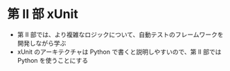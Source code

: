 # 第 Ⅱ 部 xUnit

-   第 Ⅱ 部では、より複雑なロジックについて、自動テストのフレームワークを開発しながら学ぶ
-   xUnit のアーキテクチャは Python で書くと説明しやすいので、第 Ⅱ 部では Python を使うことにする
